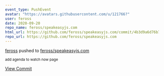 ```yaml
---
event_type: PushEvent
avatar: "https://avatars.githubusercontent.com/u/121766?"
user: feross
date: 2020-09-20
repo_name: feross/speakeasyjs.com
html_url: https://github.com/feross/speakeasyjs.com/commit/4b3d9a6d76b768eb8dfb8737eeccb520c3289bfe
repo_url: https://github.com/feross/speakeasyjs.com
---
```


<a href='https://github.com/feross' target='_blank'>feross</a> pushed to <a href='https://github.com/feross/speakeasyjs.com' target='_blank'>feross/speakeasyjs.com</a>

<small>add agenda to watch now page</small>

<a href='https://github.com/feross/speakeasyjs.com/commit/4b3d9a6d76b768eb8dfb8737eeccb520c3289bfe' target='_blank'>View Commit</a>